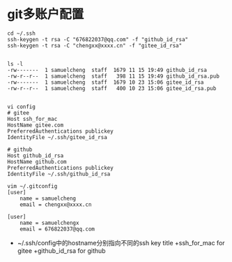 # git多账户配置

    cd ~/.ssh
    ssh-keygen -t rsa -C "676822037@qq.com" -f "github_id_rsa"
    ssh-keygen -t rsa -C "chengxx@xxxx.cn" -f "gitee_id_rsa"


    ls -l
    -rw-------  1 samuelcheng  staff  1679 11 15 19:49 github_id_rsa
    -rw-r--r--  1 samuelcheng  staff   398 11 15 19:49 github_id_rsa.pub
    -rw-------  1 samuelcheng  staff  1679 10 23 15:06 gitee_id_rsa
    -rw-r--r--  1 samuelcheng  staff   400 10 23 15:06 gitee_id_rsa.pub


    vi config
    # gitee
    Host ssh_for_mac
    HostName gitee.com
    PreferredAuthentications publickey
    IdentityFile ~/.ssh/gitee_id_rsa

    # github
    Host github_id_rsa
    HostName github.com
    PreferredAuthentications publickey
    IdentityFile ~/.ssh/github_id_rsa

    vim ~/.gitconfig
    [user]
    	name = samuelcheng
    	email = chengxx@xxxx.cn

    [user]
	    name = samuelchengx
	    email = 676822037@qq.com

+ ~/.ssh/config中的hostname分别指向不同的ssh key title
+ssh_for_mac    for gitee
+github_id_rsa  for github
